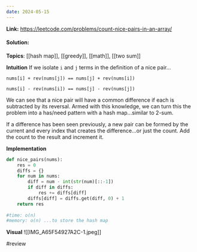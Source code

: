 ```yaml
---
date: 2024-05-15
---
```

**Link:** https://leetcode.com/problems/count-nice-pairs-in-an-array/
#### Solution:

**Topics**: [[hash map]], [[greedy]], [[math]], [[two sum]]

**Intuition**
If we isolate `i` and `j` terms in the definition of a nice pair...
```
nums[i] + rev(nums[j]) == nums[j] + rev(nums[i])

nums[i] - rev(nums[i]) == nums[j] - rev(nums[j])
```

We can see that a nice pair will have a common difference if each is subtracted by its reversal. Armed with this knowledge, we can turn this the problem into a has/need pattern with a hash map...similar to 2-sum. 

If a difference has been seen previously, a new pair can be formed by the current and every index that creates the difference...or just the count. Add the count to the result and increment it.

**Implementation**
```python
def nice_pairs(nums):
	res = 0
	diffs = {}
	for num in nums:
		diff = num - int(str(num)[::-1])
		if diff in diffs:
			res += diffs[diff]
		diffs[diff] = diffs.get(diff, 0) + 1
	return res
	
#time: o(n)
#memory: o(n) ...to store the hash map
```

**Visual** 
![[IMG_A65F54927A2C-1.jpeg]]

#review 

